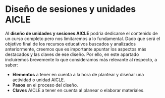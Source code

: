 # Diseño de sesiones y unidades AICLE

Al **diseño de unidades y sesiones AICLE** podría dedicarse el contenido de un curso completo pero nos limitaremos a lo fundamental. Dado que será el objetivo final de los recursos educativos buscados y analizados anteriormente, creemos que es importante apuntar los aspectos más destacados y las claves de ese diseño. Por ello, en este apartado incluiremos brevemente lo que consideramos más relevante al respecto, a saber:

* **Elementos** a tener en cuenta a la hora de plantear y diseñar una actividad o unidad AICLE.
* **Pasos** en el proceso del diseño.
* **Claves** AICLE a tener en cuenta al planear o elaborar materiales.



